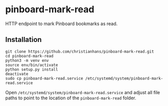 # pinboard-mark-read

HTTP endpoint to mark Pinboard bookmarks as read.

## Installation

```
git clone https://github.com/christianhans/pinboard-mark-read.git
cd pinboard-mark-read
python3 -m venv env
source env/bin/activate
python setup.py install
deactivate
sudo cp pinboard-mark-read.service /etc/systemd/system/pinboard-mark-read.service
```

Open `/etc/systemd/system/pinboard-mark-read.service` and adjust all file paths to point to the location of the `pinboard-mark-read` folder.
